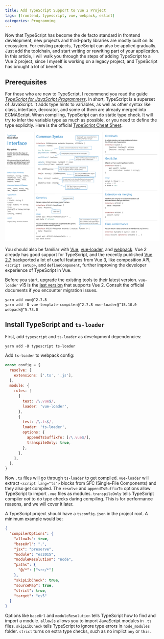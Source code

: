 ```yaml
---
title: Add TypeScript Support to Vue 2 Project
tags: [frontend, typescript, vue, webpack, eslint]
categories: Programming
---
```


Now that TypeScript has become the de facto standard in frontend development, new projects and third-party libraries are mostly built on its ecosystem. For existing projects, TypeScript can also be applied gradually. Just add the toolchain, and start writing or rewriting part of your application. In this article, I will walk you through the steps of adding TypeScript to a Vue 2 project, since I myself is working on a legacy project, and TypeScript has brought a lot of benefits.

## Prerequisites

For those who are new to TypeScript, I recommend you read the guide *[TypeScript for JavaScript Programmers][1]*. In short, TypeScript is a superset of JavaScript. It adds type hints to variables, as well as other syntax like class, interface, decorator, and some of them are already merged into ECMAScript. When compiling, TypeScript can do static type check. It will try to infer the variable type as much as possible, or you need to define the type explicitly. Here is the official [TypeScript Cheat Sheet][2].

![TypeScript Cheat Sheet - Interface](/images/typescript/cheat-sheet-interface.png)

<!-- more -->

You should also be familiar with [Vue][4], [vue-loader][5], and [webpack][6]. Vue 2 already has good support for TypeScript, and the recently published [Vue 2.7][3] backported a lot of useful features from Vue 3, like composition API, `<script setup>`, and `defineComponent`, further improving the developer experience of TypeScript in Vue.

Before you start, upgrade the existing tools to their latest version. `vue-loader` v15 is the [last version][7] that supports Vue 2. Consult the official documents if you encounter migration issues.

```
yarn add vue@^2.7.8
yarn add -D vue-template-compiler@^2.7.8 vue-loader@^15.10.0 webpack@^5.73.0
```

## Install TypeScript and `ts-loader`

First, add `typescript` and `ts-loader` as development dependencies:

```
yarn add -D typescript ts-loader
```

Add `ts-loader` to webpack config:

```js
const config = {
  resolve: {
    extensions: ['.ts', '.js'],
  },
  module: {
    rules: [
      {
        test: /\.vue$/,
        loader: 'vue-loader',
      },
      {
        test: /\.ts$/,
        loader: 'ts-loader',
        options: {
          appendTsSuffixTo: [/\.vue$/],
          transpileOnly: true,
        },
      },
    ],
  },
}
```

Now `.ts` files will go through `ts-loader` to get compiled. `vue-loader` will extract `<script lang="ts">` blocks from SFC (Single-File Components) and they also get compiled. The `resolve` and `appendTsSuffixTo` options allow TypeScript to import `.vue` files as modules. `transpileOnly` tells TypeScript compiler *not* to do type checks during compiling. This is for performance reasons, and we will cover it later.

A TypeScript project should have a `tsconfig.json` in the project root. A minimum example would be:

```json
{
  "compilerOptions": {
    "allowJs": true,
    "baseUrl": ".",
    "jsx": "preserve",
    "module": "es2015",
    "moduleResolution": "node",
    "paths": {
      "@/*": ["src/*"]
    },
    "skipLibCheck": true,
    "sourceMap": true,
    "strict": true,
    "target": "es5"
  }
}
```

Options like `baseUrl` and `moduleResolution` tells TypeScript how to find and import a module. `allowJs` allows you to import JavaScript modules in `.ts` files. `skipLibCheck` tells TypeScript to ignore type errors in `node_modules` folder. `strict` turns on extra type checks, such as no implict `any` or `this`.



[1]: https://www.typescriptlang.org/docs/handbook/typescript-in-5-minutes.html
[2]: https://www.typescriptlang.org/cheatsheets
[3]: https://blog.vuejs.org/posts/vue-2-7-naruto.html
[4]: https://v2.vuejs.org/v2/guide/typescript.html
[5]: https://vue-loader.vuejs.org/guide/pre-processors.html#typescript
[6]: https://webpack.js.org/guides/typescript/
[7]: https://github.com/vuejs/vue-loader/issues/1919
